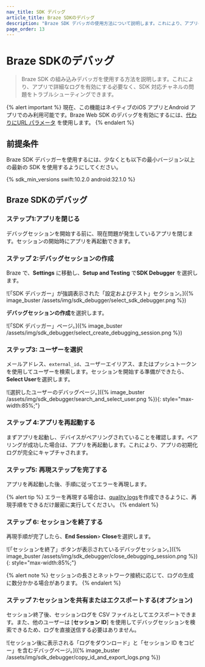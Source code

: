 ```yaml
---
nav_title: SDK デバッグ
article_title: Braze SDKのデバッグ 
description: "Braze SDK デバッガの使用方法について説明します。これにより、アプリの詳細なログインを手動で有効にせずに、SDK 対応チャネルの問題をトラブルシューティングできます。"
page_order: 13
---
```


# Braze SDKのデバッグ

> Braze SDK の組み込みデバッガを使用する方法を説明します。これにより、アプリで詳細なログを有効にする必要なく、SDK 対応チャネルの問題をトラブルシューティングできます。

{% alert important %}
現在、この機能はネイティブのiOS アプリとAndroid アプリでのみ利用可能です。Braze Web SDK のデバッグを有効にするには、[代わりにURL パラメータ]({{site.baseurl}}/developer_guide/platform_integration_guides/web/initial_sdk_setup/#logging) を使用します。
{% endalert %}

## 前提条件

Braze SDK デバッガーを使用するには、少なくとも以下の最小バージョン以上の最新の SDK を使用するようにしてください。

{% sdk_min_versions swift:10.2.0 android:32.1.0 %}

## Braze SDKのデバッグ

### ステップ1:アプリを閉じる

デバッグセッションを開始する前に、現在問題が発生しているアプリを閉じます。セッションの開始時にアプリを再起動できます。

### ステップ 2:デバッグセッションの作成

Braze で、**Settings** に移動し、**Setup and Testing** で**SDK Debugger** を選択します。

![「SDK デバッガー」が強調表示された「設定およびテスト」セクション。]({% image_buster /assets/img/sdk_debugger/select_sdk_debugger.png %})

**デバッグセッションの作成**を選択します。

![「SDK デバッガー」ページ。]({% image_buster /assets/img/sdk_debugger/select_create_debugging_session.png %})

### ステップ3: ユーザーを選択

メールアドレス、`external_id`、ユーザーエイリアス、またはプッシュトークンを使用してユーザーを検索します。セッションを開始する準備ができたら、**Select User**を選択します。

![選択したユーザーのデバッグページ。]({% image_buster /assets/img/sdk_debugger/search_and_select_user.png %}){: style="max-width:85%;"}

### ステップ 4:アプリを再起動する

まずアプリを起動し、デバイスがペアリングされていることを確認します。ペアリングが成功した場合は、アプリを再起動します。これにより、アプリの初期化ログが完全にキャプチャされます。

### ステップ5: 再現ステップを完了する

アプリを再起動した後、手順に従ってエラーを再現します。

{% alert tip %}
エラーを再現する場合は、[quality logs](#step-6-export-your-session-logs-optional)を作成できるように、再現手順をできるだけ厳密に実行してください。
{% endalert %}

### ステップ 6: セッションを終了する

再現手順が完了したら、**End Session**> **Close**を選択します。

![「セッションを終了」ボタンが表示されているデバッグセッション。]({% image_buster /assets/img/sdk_debugger/close_debugging_session.png %}){: style="max-width:85%;"}

{% alert note %}
セッションの長さとネットワーク接続に応じて、ログの生成に数分かかる場合があります。
{% endalert %}

### ステップ 7:セッションを共有またはエクスポートする(オプション)

セッション終了後、セッションログを CSV ファイルとしてエクスポートできます。また、他のユーザーは [**セッション ID**] を使用してデバッグセッションを検索できるため、ログを直接送信する必要はありません。

![セッション後に表示される「ログをダウンロード」と「セッション ID をコピー」を含むデバッグページ。]({% image_buster /assets/img/sdk_debugger/copy_id_and_export_logs.png %})
